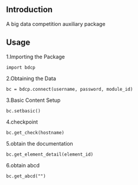 ## Introduction

A big data competition auxiliary package

## Usage

1.Importing the Package

```
import bdcp
```

2.Obtaining the Data

```
bc = bdcp.connect(username, password, module_id)
```

3.Basic Content Setup

```
bc.setbasic()
```

4.checkpoint

```
bc.get_check(hostname)
```

5.obtain the documentation

```
bc.get_element_detail(element_id)
```

6.obtain abcd

```
bc.get_abcd("")
```

